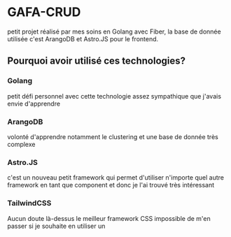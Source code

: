 # GAFA-CRUD

petit projet réalisé par mes soins en Golang avec Fiber, la base de donnée utilisée c'est ArangoDB et Astro.JS pour le frontend.

## Pourquoi avoir utilisé ces technologies?

### Golang

petit défi personnel avec cette technologie assez sympathique que j'avais envie d'apprendre

### ArangoDB

volonté d'apprendre notamment le clustering et une base de donnée très complexe

### Astro.JS

c'est un nouveau petit framework qui permet d'utiliser n'importe quel autre framework en tant que component et donc je l'ai trouvé très intéressant

### TailwindCSS

Aucun doute là-dessus le meilleur framework CSS impossible de m'en passer si je souhaite en utiliser un
